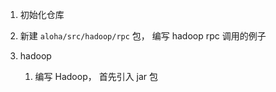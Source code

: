 1. 初始化仓库
2. 新建 `aloha/src/hadoop/rpc` 包， 编写 hadoop rpc 调用的例子



1. hadoop
   1. 编写 Hadoop， 首先引入 jar 包